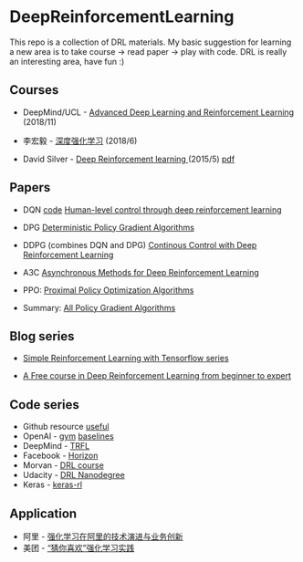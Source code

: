 # DeepReinforcementLearning

This repo is a collection of DRL materials. My basic suggestion for learning a new area is to take course -> read paper -> play with code. DRL is really an interesting area, have fun :)  

## Courses
- DeepMind/UCL - [Advanced Deep Learning and Reinforcement Learning](http://www.bilibili.com/video/av36637598/?share_source=copy_link&ts=1543374247&share_medium=iphone&bbid=443408f826526c920128486cafd06a44) (2018/11)

- 李宏毅 - [深度强化学习](https://www.youtube.com/playlist?list=PLJV_el3uVTsODxQFgzMzPLa16h6B8kWM_)  (2018/6)


- David Silver - [Deep Reinforcement learning ](http://www.bilibili.com/video/av35209257/?share_source=copy_link&ts=1543374552&share_medium=iphone&bbid=443408f826526c920128486cafd06a44)(2015/5) [pdf](http://www0.cs.ucl.ac.uk/staff/d.silver/web/Teaching.html)  

## Papers
- DQN  [code](https://github.com/devsisters/DQN-tensorflow/tree/master/dqn)
[Human-level control through deep reinforcement learning](https://web.stanford.edu/class/psych209/Readings/MnihEtAlHassibis15NatureControlDeepRL.pdf)

- DPG
[Deterministic Policy Gradient Algorithms](http://proceedings.mlr.press/v32/silver14.pdf)

- DDPG  (combines DQN and DPG)
[Continous Control with Deep Reinforcement Learning](https://arxiv.org/pdf/1509.02971v2.pdf)

- A3C
[Asynchronous Methods for Deep Reinforcement Learning](https://arxiv.org/pdf/1602.01783.pdf)

- PPO:
[Proximal Policy Optimization Algorithms](https://arxiv.org/pdf/1707.06347.pdf)

- Summary: [All Policy Gradient Algorithms](https://lilianweng.github.io/lil-log/2018/04/08/policy-gradient-algorithms.html#a2c)  

## Blog series
- [Simple Reinforcement Learning with Tensorflow series](https://medium.com/@awjuliani/simple-reinforcement-learning-with-tensorflow-part-4-deep-q-networks-and-beyond-8438a3e2b8df)

- [A Free course in Deep Reinforcement Learning from beginner to expert](https://simoninithomas.github.io/Deep_reinforcement_learning_Course/#syllabus)  

## Code series
- Github resource [useful](https://github.com/dennybritz/reinforcement-learning)
- OpenAI -  [gym](https://github.com/openai/gym) [baselines](https://github.com/openai/baselines)
- DeepMind - [TRFL](https://github.com/deepmind/trfl)
- Facebook - [Horizon](https://github.com/facebookresearch/Horizon)
- Morvan - [DRL course](https://github.com/MorvanZhou/Reinforcement-learning-with-tensorflow)
- Udacity - [DRL Nanodegree](https://github.com/udacity/deep-reinforcement-learning)
- Keras - [keras-rl](https://github.com/keras-rl/keras-rl)  

## Application
- 阿里 - [强化学习在阿里的技术演进与业务创新](https://alitech-private.oss-cn-beijing.aliyuncs.com/1517812754285/reinforcement_learning.pdf?Expires=1543378771&OSSAccessKeyId=LTAIgu8IHyutlWfc&Signature=%2BznO7SQ/pP3/bNK/Mi6%2BiO20/cs%3D)
- 美团 - [“猜你喜欢”强化学习实践](https://mp.weixin.qq.com/s/LFJ6BC931UHwg_34gS1KAw)
